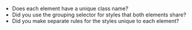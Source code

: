 - Does each element have a unique class name?
- Did you use the grouping selector for styles that both elements share?
- Did you make separate rules for the styles unique to each element?
